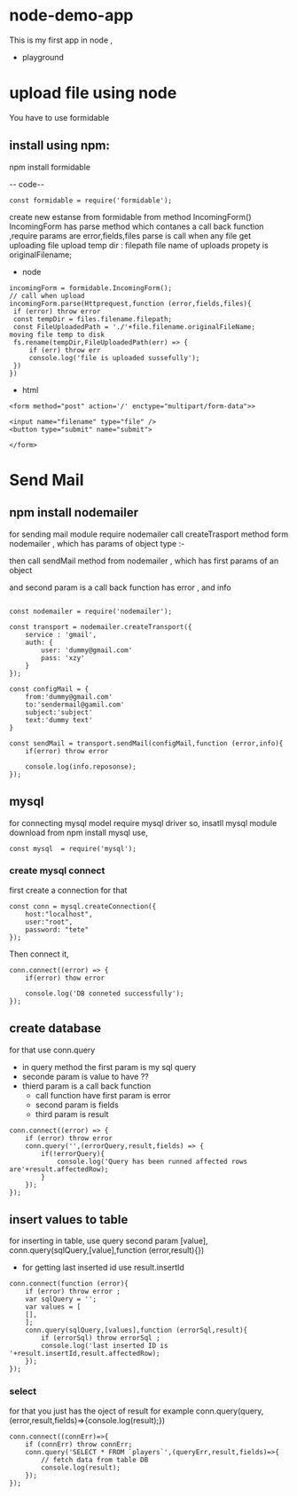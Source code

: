 # node-demo-app

This is my first app in node , 
- playground

# upload file using node

You have to use formidable

## install using npm:
npm install formidable

-- code--
```
const formidable = require('formidable');
```
create new estanse from formidable from method IncomingForm()
IncomingForm has parse method which contanes a call back function ,require params are error,fields,files
parse is call when any file get uploading
file upload temp dir : filepath
file name of uploads propety is originalFilename;
- node
```
incomingForm = formidable.IncomingForm();
// call when upload
incomingForm.parse(Httprequest,function (error,fields,files){
 if (error) throw error 
 const tempDir = files.filename.filepath;
 const FileUploadedPath = './'+file.filename.originalFileName;
moving file temp to disk
 fs.rename(tempDir,FileUploadedPath(err) => {
     if (err) throw err
     console.log('file is uploaded sussefully'); 
 })
})
````
- html
```
<form method="post" action='/' enctype="multipart/form-data">>

<input name="filename" type="file" />
<button type="submit" name="submit">

</form>
```
# Send Mail 
## npm install nodemailer
for sending mail module require nodemailer
call createTrasport method form nodemailer ,  which has params of object type :-
<!-- {
    service : 'gmail',
    auth : {
        user: 'yourmail@gmail.com',
        pass : 'yourpassword'
    }
} -->

then call sendMail method from nodemailer , which has first params of an object 
<!-- {
    from:'yourmail@gmail.com'
    to:'sendermail@gmail.cpm',
    subject:'subject',
    text:'body'
} -->

and second param is a call back function has error , and info

```

const nodemailer = require('nodemailer');

const transport = nodemailer.createTransport({
    service : 'gmail',
    auth: {
        user: 'dummy@gmail.com'
        pass: 'xzy'
    }
});

const configMail = {
    from:'dummy@gmail.com'
    to:'sendermail@gamil.com'
    subject:'subject'
    text:'dummy text'
}

const sendMail = transport.sendMail(configMail,function (error,info){
    if(error) throw error

    console.log(info.reposonse);
});
```
## mysql
for connecting mysql model require mysql driver
so, insatll mysql module download from
npm install mysql
use,
```
const mysql  = require('mysql');
```
### create mysql connect 
first create a connection for that 
```
const conn = mysql.createConnection({
    host:"localhost",
    user:"root",
    password: "tete"
});
```
Then connect it,
```
conn.connect((error) => {
    if(error) thow error

    console.log('DB conneted successfully');
});
```
## create database 
for that use conn.query
 - in query method the first param is my sql query
 - seconde param is value to have ?? 
 - thierd param is a call back function 
    - call function have first param is error
    - second param is fields
    - third param is result
```
conn.connect((error) => {
    if (error) throw error
    conn.query('',(errorQuery,result,fields) => {
        if(!errorQuery){
            console.log('Query has been runned affected rows are'+result.affectedRow);
        }
    });
});
```

## insert values to table
for inserting in table, use query second param [value], conn.query(sqlQuery,[value],function (error,result){})
- for getting last inserted id use result.insertId
```
conn.connect(function (error){
	if (error) throw error ;
	var sqlQuery = '';
	var values = [
	[],
	];
	conn.query(sqlQuery,[values],function (errorSql,result){
		if (errorSql) throw errorSql ;
		console.log('last inserted ID is '+result.insertId,result.affectedRow);
	});
});
```
### select
for that you just has the oject of result 
for example conn.query(query,(error,result,fields)=>{console.log(result);})
```
conn.connect((connErr)=>{
    if (connErr) throw connErr;
    conn.query('SELECT * FROM `players`',(queryErr,result,fields)=>{
        // fetch data from table DB
        console.log(result);
    });
});
```